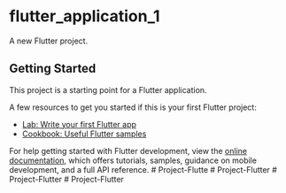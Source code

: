 # flutter_application_1

A new Flutter project.

## Getting Started

This project is a starting point for a Flutter application.

A few resources to get you started if this is your first Flutter project:

- [Lab: Write your first Flutter app](https://docs.flutter.dev/get-started/codelab)
- [Cookbook: Useful Flutter samples](https://docs.flutter.dev/cookbook)

For help getting started with Flutter development, view the
[online documentation](https://docs.flutter.dev/), which offers tutorials,
samples, guidance on mobile development, and a full API reference.
#   P r o j e c t - F l u t t e  
 #   P r o j e c t - F l u t t e r  
 #   P r o j e c t - F l u t t e r  
 #   P r o j e c t - F l u t t e r  
 